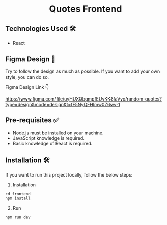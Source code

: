 <h1 align="center">Quotes Frontend</h1>

## Technologies Used 🛠️
- React
  
## Figma Design 🎨

Try to follow the design as much as possible. If you want to add your own style, you can do so.

Figma Design Link 👇

https://www.figma.com/file/uyHUXQbqmpfEUvKK8faVvo/random-quotes?type=design&mode=design&t=fF5NyQFHImw0Z6wv-1


## Pre-requisites ✅

- Node.js must be installed on your machine.
- JavaScript knowledge is required.
- Basic knowledge of React is required.

## Installation 🛠️
If you want to run this project locally, follow the below steps:

1. Installation
 ```
 cd frontend
 npm install
 ```
2. Run
```
npm run dev
```
